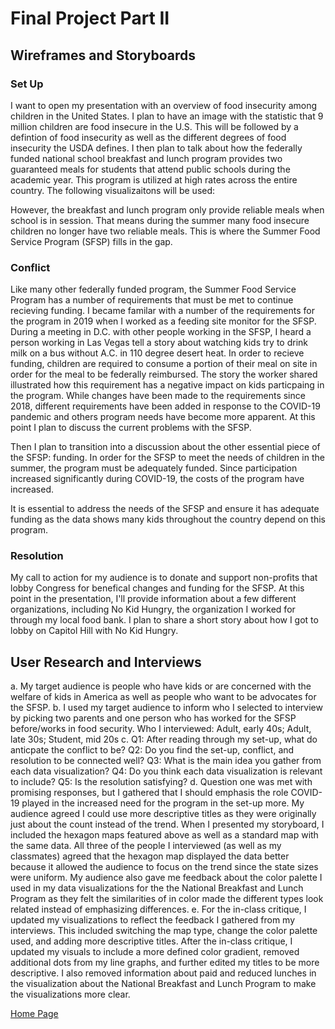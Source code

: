 # Final Project Part II

## Wireframes and Storyboards
### Set Up
I want to open my presentation with an overview of food insecurity among children in the United States. I plan to have an image with the statistic that 9 million children are food insecure in the U.S. This will be followed by a defintion of food insecurity as well as the different degrees of food insecurity the USDA defines. I then plan to talk about how the federally funded national school breakfast and lunch program provides two guaranteed meals for students that attend public schools during the academic year. This program is utilized at high rates across the entire country. The following visualizaitons will be used:
<div class="flourish-embed flourish-map" data-src="visualisation/11351395"><script src="https://public.flourish.studio/resources/embed.js"></script></div>
<div class="flourish-embed flourish-map" data-src="visualisation/11351091"><script src="https://public.flourish.studio/resources/embed.js"></script></div>
<div class="flourish-embed flourish-chart" data-src="visualisation/11351175"><script src="https://public.flourish.studio/resources/embed.js"></script></div>
<div class="flourish-embed flourish-chart" data-src="visualisation/11350945"><script src="https://public.flourish.studio/resources/embed.js"></script></div>

However, the breakfast and lunch program only provide reliable meals when school is in session. That means during the summer many food insecure children no longer have two reliable meals. This is where the Summer Food Service Program (SFSP) fills in the gap. 
<div class="flourish-embed flourish-map" data-src="visualisation/11351347"><script src="https://public.flourish.studio/resources/embed.js"></script></div>
<div class="flourish-embed flourish-chart" data-src="visualisation/11351368"><script src="https://public.flourish.studio/resources/embed.js"></script></div>

### Conflict
Like many other federally funded program, the Summer Food Service Program has a number of requirements that must be met to continue recieving funding. I became familar with a number of the requirements for the program in 2019 when I worked as a feeding site monitor for the SFSP. During a meeting in D.C. with other people working in the SFSP, I heard a person working in Las Vegas tell a story about watching kids try to drink milk on a bus without A.C. in 110 degree desert heat. In order to recieve funding, children are required to consume a portion of their meal on site in order for the meal to be federally reimbursed. The story the worker shared illustrated how this requirement has a negative impact on kids particpaing in the program. While changes have been made to the requirements since 2018, different requirements have been added in response to the COVID-19 pandemic and others program needs have become more apparent. At this point I plan to discuss the current problems with the SFSP.

Then I plan to transition into a discussion about the other essential piece of the SFSP: funding. In order for the SFSP to meet the needs of children in the summer, the program must be adequately funded. Since participation increased significantly during COVID-19, the costs of the program have increased.
<div class="flourish-embed flourish-chart" data-src="visualisation/11377619"><script src="https://public.flourish.studio/resources/embed.js"></script></div>
It is essential to address the needs of the SFSP and ensure it has adequate funding as the data shows many kids throughout the country depend on this program.

### Resolution
My call to action for my audience is to donate and support non-profits that lobby Congress for benefical changes and funding for the SFSP. At this point in the presentation, I'll provide information about a few different organizations, including No Kid Hungry, the organization I worked for through my local food bank. I plan to share a short story about how I got to lobby on Capitol Hill with No Kid Hungry.

## User Research and Interviews
a. My target audience is people who have kids or are concerned with the welfare of kids in America as well as people who want to be advocates for the SFSP.
b. I used my target audience to inform who I selected to interview by picking two parents and one person who has worked for the SFSP before/works in food security. 
Who I interviewed: Adult, early 40s; Adult, late 30s; Student, mid 20s
c. Q1: After reading through my set-up, what do anticpate the conflict to be?
Q2: Do you find the set-up, conflict, and resolution to be connected well?
Q3: What is the main idea you gather from each data visualization?
Q4: Do you think each data visualization is relevant to include?
Q5: Is the resolution satisfying? 
d. Question one was met with promising responses, but I gathered that I should emphasis the role COVID-19 played in the increased need for the program in the set-up more. My audience agreed I could use more descriptive titles as they were originally just about the count instead of the trend. When I presented my storyboard, I included the hexagon maps featured above as well as a standard map with the same data. All three of the people I interviewed (as well as my classmates) agreed that the hexagon map displayed the data better because it allowed the audience to focus on the trend since the state sizes were uniform. My audience also gave me feedback about the color palette I used in my data visualizations for the the National Breakfast and Lunch Program as they felt the similarities of in color made the different types look related instead of emphasizing differences.
e. For the in-class critique, I updated my visualizations to reflect the feedback I gathered from my interviews. This included switching the map type, change the color palette used, and adding more descriptive titles. After the in-class critique, I updated my visuals to include a more defined color gradient, removed additional dots from my line graphs, and further edited my titles to be more descriptive. I also removed information about paid and reduced lunches in the visualization about the National Breakfast and Lunch Program to make the visualizations more clear. 

[Home Page]( https://cblue19.github.io/Casaus-Portfolio/)
